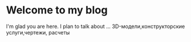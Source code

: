 # Welcome to my blog

I'm glad you are here. I plan to talk about ...
3D-модели,конструкторские услуги,чертежи, расчеты
